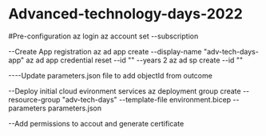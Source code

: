 
# Advanced-technology-days-2022

#Pre-configuration
az login
az account set --subscription <name or id>


--Create App registration
az ad app create --display-name "adv-tech-days-app"
az ad app credential reset --id "<app id>" --years 2
az ad sp create --id "<app id>"

----Update parameters.json file to add objectId from outcome

--Deploy initial cloud evironment services
az deployment group create --resource-group "adv-tech-days" --template-file environment.bicep --parameters parameters.json

--Add permissions to accout and generate certificate
